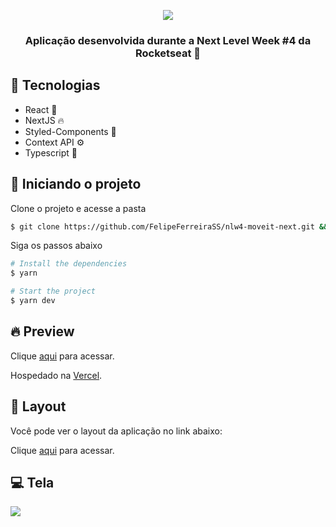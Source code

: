 <p align="center">
  <img src="https://i.imgur.com/4sK58aC.png" />
</p>

<h3 align="center"> Aplicação desenvolvida durante a Next Level Week #4 da Rocketseat 🚀 </h3>

## 🧪 Tecnologias 

- React 💜
- NextJS 🔥
- Styled-Components 💅
- Context API ⚙
- Typescript 💙

## 🚀 Iniciando o projeto

Clone o projeto e acesse a pasta

```bash
$ git clone https://github.com/FelipeFerreiraSS/nlw4-moveit-next.git && cd nlw4-moveit-next
```

Siga os passos abaixo
```bash
# Install the dependencies
$ yarn

# Start the project
$ yarn dev
```

## 🔥 Preview

Clique [aqui](https://nlw4-moveit-next-ebon.vercel.app/) para acessar.

Hospedado na [Vercel](https://vercel.com).

## 🔖 Layout
Você pode ver o layout da aplicação no link abaixo:

Clique <a href="https://media-exp1.licdn.com/dms/image/C4E22AQEOCpsLIiS7tA/feedshare-shrink_800/0/1614552610670?e=1617235200&v=beta&t=m5En3rfz_17-HOId5kipwvN68EZI0i73twT7S4dn_Iw">aqui</a> para acessar.

## 💻 Tela

<img src="https://media-exp1.licdn.com/dms/image/C4E22AQEOCpsLIiS7tA/feedshare-shrink_800/0/1614552610670?e=1617235200&v=beta&t=m5En3rfz_17-HOId5kipwvN68EZI0i73twT7S4dn_Iw" />
